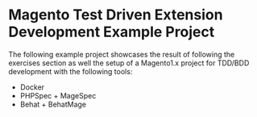 # Magento Test Driven Extension Development Example Project

The following example project showcases the result of following the exercises section as well the setup of a Magento1.x project for TDD/BDD development with the following tools:

- Docker
- PHPSpec + MageSpec
- Behat + BehatMage

